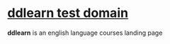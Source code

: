 # [ddlearn test domain](https://ddlearn.netlify.app)

**ddlearn** is an english language courses landing page